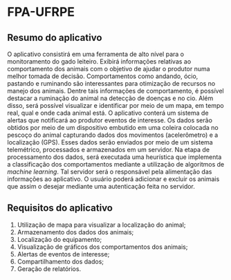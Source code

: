 # FPA-UFRPE

## Resumo do aplicativo

O aplicativo consistirá em uma ferramenta de alto nível para o monitoramento do gado leiteiro. Exibirá informações 
relativas ao comportamento dos animais com o objetivo de ajudar o produtor numa melhor tomada de decisão. Comportamentos
como andando, ócio, pastando e ruminando são interessantes para otimização de recursos no manejo dos animais. Dentre tais
informações de comportamento, é possível destacar a ruminação do animal na detecção de doenças e no cio. Além disso,
será possível visualizar e identificar por meio de um mapa, em tempo real, qual e onde cada animal está. O aplicativo 
conterá um sistema de alertas que notificará ao produtor eventos de interesse. Os dados serão obtidos por meio de um 
dispositivo embutido em uma coleira colocada no pescoço do animal capturando dados dos movimentos (acelerômetro) e a 
localização (GPS). Esses dados serão enviados por meio de um sistema telemétrico, processados e armazenados em um servidor. 
Na etapa de processamento dos dados, será executada uma heurística que implementa a classificação dos comportamentos 
mediante a utilização de algoritmos de *machine learning*. Tal servidor será o responsável pela alimentação das informações
ao aplicativo. O usuário poderá adicionar e excluir os animais que assim o desejar mediante uma autenticação feita no servidor.


## Requisitos do aplicativo

1. Utilização de mapa para visualizar a localização do animal;
2. Armazenamento dos dados dos animais;
3. Localização do equipamento;
4. Visualização de gráficos dos comportamentos dos animais;
5. Alertas de eventos de interesse;
6. Compartilhamento dos dados;
7. Geração de relatórios.
